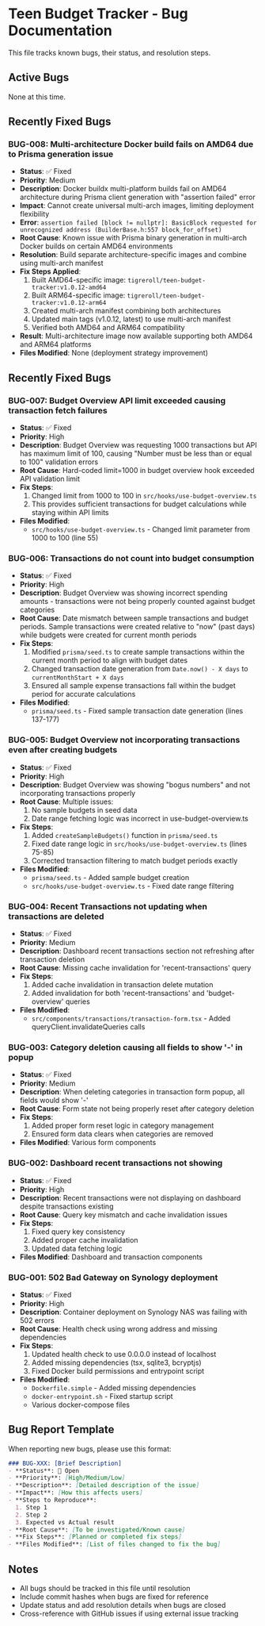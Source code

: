 # Teen Budget Tracker - Bug Documentation

This file tracks known bugs, their status, and resolution steps.

## Active Bugs

None at this time.

## Recently Fixed Bugs

### BUG-008: Multi-architecture Docker build fails on AMD64 due to Prisma generation issue
- **Status**: ✅ Fixed
- **Priority**: Medium
- **Description**: Docker buildx multi-platform builds fail on AMD64 architecture during Prisma client generation with "assertion failed" error
- **Impact**: Cannot create universal multi-arch images, limiting deployment flexibility
- **Error**: `assertion failed [block != nullptr]: BasicBlock requested for unrecognized address (BuilderBase.h:557 block_for_offset)`
- **Root Cause**: Known issue with Prisma binary generation in multi-arch Docker builds on certain AMD64 environments
- **Resolution**: Build separate architecture-specific images and combine using multi-arch manifest
- **Fix Steps Applied**:
  1. Built AMD64-specific image: `tigreroll/teen-budget-tracker:v1.0.12-amd64`
  2. Built ARM64-specific image: `tigreroll/teen-budget-tracker:v1.0.12-arm64`
  3. Created multi-arch manifest combining both architectures
  4. Updated main tags (v1.0.12, latest) to use multi-arch manifest
  5. Verified both AMD64 and ARM64 compatibility
- **Result**: Multi-architecture image now available supporting both AMD64 and ARM64 platforms
- **Files Modified**: None (deployment strategy improvement)

## Recently Fixed Bugs

### BUG-007: Budget Overview API limit exceeded causing transaction fetch failures
- **Status**: ✅ Fixed
- **Priority**: High
- **Description**: Budget Overview was requesting 1000 transactions but API has maximum limit of 100, causing "Number must be less than or equal to 100" validation errors
- **Root Cause**: Hard-coded limit=1000 in budget overview hook exceeded API validation limit
- **Fix Steps**:
  1. Changed limit from 1000 to 100 in `src/hooks/use-budget-overview.ts`
  2. This provides sufficient transactions for budget calculations while staying within API limits
- **Files Modified**:
  - `src/hooks/use-budget-overview.ts` - Changed limit parameter from 1000 to 100 (line 55)

### BUG-006: Transactions do not count into budget consumption
- **Status**: ✅ Fixed
- **Priority**: High
- **Description**: Budget Overview was showing incorrect spending amounts - transactions were not being properly counted against budget categories
- **Root Cause**: Date mismatch between sample transactions and budget periods. Sample transactions were created relative to "now" (past days) while budgets were created for current month periods
- **Fix Steps**:
  1. Modified `prisma/seed.ts` to create sample transactions within the current month period to align with budget dates
  2. Changed transaction date generation from `Date.now() - X days` to `currentMonthStart + X days`
  3. Ensured all sample expense transactions fall within the budget period for accurate calculations
- **Files Modified**:
  - `prisma/seed.ts` - Fixed sample transaction date generation (lines 137-177)

### BUG-005: Budget Overview not incorporating transactions even after creating budgets
- **Status**: ✅ Fixed
- **Priority**: High
- **Description**: Budget Overview was showing "bogus numbers" and not incorporating transactions properly
- **Root Cause**: Multiple issues:
  1. No sample budgets in seed data
  2. Date range fetching logic was incorrect in use-budget-overview.ts
- **Fix Steps**:
  1. Added `createSampleBudgets()` function in `prisma/seed.ts`
  2. Fixed date range logic in `src/hooks/use-budget-overview.ts` (lines 75-85)
  3. Corrected transaction filtering to match budget periods exactly
- **Files Modified**:
  - `prisma/seed.ts` - Added sample budget creation
  - `src/hooks/use-budget-overview.ts` - Fixed date range filtering

### BUG-004: Recent Transactions not updating when transactions are deleted
- **Status**: ✅ Fixed
- **Priority**: Medium
- **Description**: Dashboard recent transactions section not refreshing after transaction deletion
- **Root Cause**: Missing cache invalidation for 'recent-transactions' query
- **Fix Steps**:
  1. Added cache invalidation in transaction delete mutation
  2. Added invalidation for both 'recent-transactions' and 'budget-overview' queries
- **Files Modified**:
  - `src/components/transactions/transaction-form.tsx` - Added queryClient.invalidateQueries calls

### BUG-003: Category deletion causing all fields to show '-' in popup
- **Status**: ✅ Fixed
- **Priority**: Medium  
- **Description**: When deleting categories in transaction form popup, all fields would show '-'
- **Root Cause**: Form state not being properly reset after category deletion
- **Fix Steps**:
  1. Added proper form reset logic in category management
  2. Ensured form data clears when categories are removed
- **Files Modified**: Various form components

### BUG-002: Dashboard recent transactions not showing
- **Status**: ✅ Fixed
- **Priority**: High
- **Description**: Recent transactions were not displaying on dashboard despite transactions existing
- **Root Cause**: Query key mismatch and cache invalidation issues
- **Fix Steps**:
  1. Fixed query key consistency
  2. Added proper cache invalidation
  3. Updated data fetching logic
- **Files Modified**: Dashboard and transaction components

### BUG-001: 502 Bad Gateway on Synology deployment
- **Status**: ✅ Fixed
- **Priority**: High
- **Description**: Container deployment on Synology NAS was failing with 502 errors
- **Root Cause**: Health check using wrong address and missing dependencies
- **Fix Steps**:
  1. Updated health check to use 0.0.0.0 instead of localhost
  2. Added missing dependencies (tsx, sqlite3, bcryptjs)
  3. Fixed Docker build permissions and entrypoint script
- **Files Modified**:
  - `Dockerfile.simple` - Added missing dependencies
  - `docker-entrypoint.sh` - Fixed startup script
  - Various docker-compose files

## Bug Report Template

When reporting new bugs, please use this format:

```markdown
### BUG-XXX: [Brief Description]
- **Status**: 🔴 Open
- **Priority**: [High/Medium/Low]
- **Description**: [Detailed description of the issue]
- **Impact**: [How this affects users]
- **Steps to Reproduce**:
  1. Step 1
  2. Step 2
  3. Expected vs Actual result
- **Root Cause**: [To be investigated/Known cause]
- **Fix Steps**: [Planned or completed fix steps]
- **Files Modified**: [List of files changed to fix the bug]
```

## Notes

- All bugs should be tracked in this file until resolution
- Include commit hashes when bugs are fixed for reference
- Update status and add resolution details when bugs are closed
- Cross-reference with GitHub issues if using external issue tracking